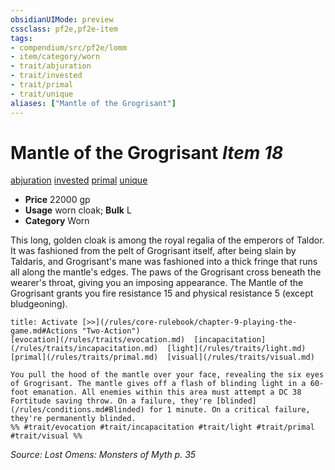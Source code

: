 ```yaml
---
obsidianUIMode: preview
cssclass: pf2e,pf2e-item
tags:
- compendium/src/pf2e/lomm
- item/category/worn
- trait/abjuration
- trait/invested
- trait/primal
- trait/unique
aliases: ["Mantle of the Grogrisant"]
---
```

# Mantle of the Grogrisant *Item 18*  
[abjuration](/rules/traits/abjuration.md)  [invested](/rules/traits/invested.md)  [primal](/rules/traits/primal.md)  [unique](/rules/traits/unique.md)  

- **Price** 22000 gp
- **Usage** worn cloak; **Bulk** L
- **Category** Worn

This long, golden cloak is among the royal regalia of the emperors of Taldor. It was fashioned from the pelt of Grogrisant itself, after being slain by Taldaris, and Grogrisant's mane was fashioned into a thick fringe that runs all along the mantle's edges. The paws of the Grogrisant cross beneath the wearer's throat, giving you an imposing appearance. The Mantle of the Grogrisant grants you fire resistance 15 and physical resistance 5 (except bludgeoning).

```ad-embed-ability
title: Activate [>>](/rules/core-rulebook/chapter-9-playing-the-game.md#Actions "Two-Action")
[evocation](/rules/traits/evocation.md)  [incapacitation](/rules/traits/incapacitation.md)  [light](/rules/traits/light.md)  [primal](/rules/traits/primal.md)  [visual](/rules/traits/visual.md)  

You pull the hood of the mantle over your face, revealing the six eyes of Grogrisant. The mantle gives off a flash of blinding light in a 60-foot emanation. All enemies within this area must attempt a DC 38 Fortitude saving throw. On a failure, they're [blinded](/rules/conditions.md#Blinded) for 1 minute. On a critical failure, they're permanently blinded.  
%% #trait/evocation #trait/incapacitation #trait/light #trait/primal #trait/visual %%
```

*Source: Lost Omens: Monsters of Myth p. 35*